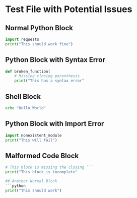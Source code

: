 # Test File with Potential Issues

## Normal Python Block
```python
import requests
print("This should work fine")
```

## Python Block with Syntax Error
```python
def broken_function(
    # Missing closing parenthesis
    print("This has a syntax error"
```

## Shell Block
```bash
echo "Hello World"
```

## Python Block with Import Error
```python
import nonexistent_module
print("This will fail")
```

## Malformed Code Block
```python
# This block is missing the closing ```
print("This block is incomplete"

## Another Normal Block
```python
print("This should work")
``` 